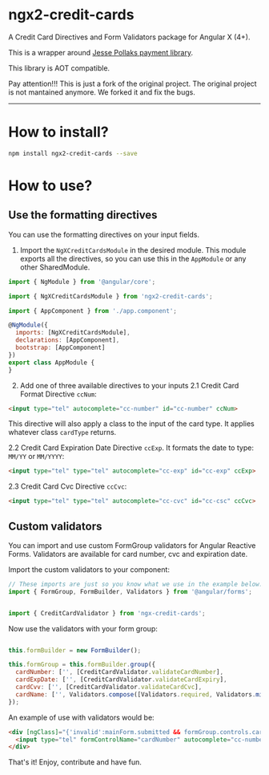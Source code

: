 # ngx2-credit-cards
A Credit Card Directives and Form Validators package for Angular X (4+).

This is a wrapper around [Jesse Pollaks payment library](https://github.com/jessepollak/payment).

This library is AOT compatible.


Pay attention!!!
This is just a fork of the original project. The original project is not mantained anymore. We forked it and fix the bugs.


---
# How to install?

```sh
npm install ngx2-credit-cards --save
```

# How to use?

## Use the formatting directives
You can use the formatting directives on your input fields.

1. Import the `NgXCreditCardsModule` in the desired module. This module exports all the directives, so you can use this in the `AppModule` or any other SharedModule.

```js
import { NgModule } from '@angular/core';

import { NgXCreditCardsModule } from 'ngx2-credit-cards';

import { AppComponent } from './app.component';

@NgModule({
  imports: [NgXCreditCardsModule],
  declarations: [AppComponent],
  bootstrap: [AppComponent]
})
export class AppModule {
}
```

2. Add one of three available directives to your inputs
2.1  Credit Card Format Directive `ccNum`:
```html
<input type="tel" autocomplete="cc-number" id="cc-number" ccNum>
```
This directive will also apply a class to the input of the card type. It applies whatever class `cardType` returns.

2.2 Credit Card Expiration Date Directive `ccExp`. It formats the date to type: `MM/YY` or `MM/YYYY`:
```html
<input type="tel" type="tel" autocomplete="cc-exp" id="cc-exp" ccExp>
```
2.3 Credit Card Cvc Directive `ccCvc`:
```html
<input type="tel" type="tel" autocomplete="cc-cvc" id="cc-csc" ccCvc>
```

## Custom validators

You can import and use custom FormGroup validators for Angular Reactive Forms. Validators are available for card number, cvc and expiration date.

Import the custom validators to your component:
```js
// These imports are just so you know what we use in the example below. Include if needed.
import { FormGroup, FormBuilder, Validators } from '@angular/forms';


import { CreditCardValidator } from 'ngx-credit-cards';
```    
 
Now use the validators with your form group:
```js

this.formBuilder = new FormBuilder();

this.formGroup = this.formBuilder.group({
  cardNumber: ['', [CreditCardValidator.validateCardNumber],
  cardExpDate: ['', [CreditCardValidator.validateCardExpiry],
  cardCvv: ['', [CreditCardValidator.validateCardCvc],
  cardName: ['', Validators.compose([Validators.required, Validators.minLength(2)])],
});
```

An example of use with validators would be:
```html
<div [ngClass]="{'invalid':mainForm.submitted && formGroup.controls.cardNumber.errors}">
  <input type="tel" formControlName="cardNumber" autocomplete="cc-number" id="cc-number" ccNum>
</div>
```  

That's it! Enjoy, contribute and have fun.
